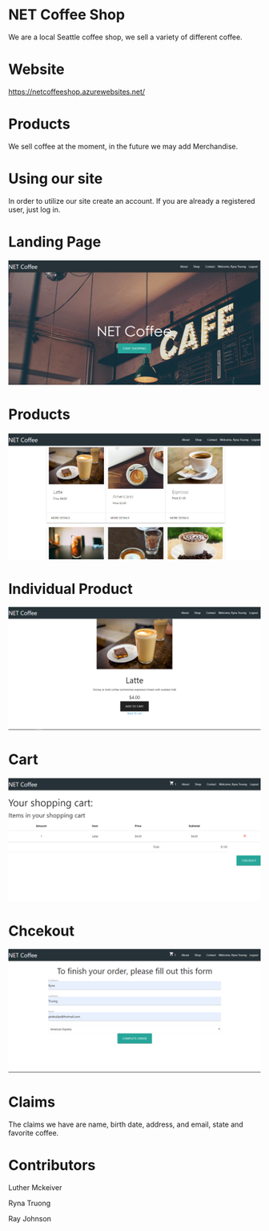 # NET Coffee Shop

We are a local Seattle coffee shop, we sell a variety of different coffee. 

# Website
https://netcoffeeshop.azurewebsites.net/

# Products

We sell coffee at the moment, in the future we may add Merchandise.

# Using our site

In order to utilize our site create an account. If you are already a registered user, just log in.

# Landing Page
![LandingPage](https://github.com/rynnnaa/NetCoffee/blob/master/CoffeeShop/netcoffeelanding.PNG)

# Products
![Products](https://github.com/rynnnaa/NetCoffee/blob/master/CoffeeShop/netcoffeeproducts.PNG)

# Individual Product
![Product](https://github.com/rynnnaa/NetCoffee/blob/master/CoffeeShop/netcoffeesingleproduct.PNG)

# Cart
![Cart](https://github.com/rynnnaa/NetCoffee/blob/master/CoffeeShop/netcoffeecheckout.PNG)

# Chcekout
![Checkout](https://github.com/rynnnaa/NetCoffee/blob/master/CoffeeShop/netcoffeecheckoutform.PNG)

# Claims

The claims we have are name, birth date, address, and email, state and favorite coffee. 

# Contributors

Luther Mckeiver

Ryna Truong

Ray Johnson
